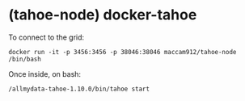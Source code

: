 (tahoe-node) docker-tahoe
============
To connect to the grid:

`docker run -it -p 3456:3456 -p 38046:38046 maccam912/tahoe-node /bin/bash`

Once inside, on bash:

`/allmydata-tahoe-1.10.0/bin/tahoe start`
